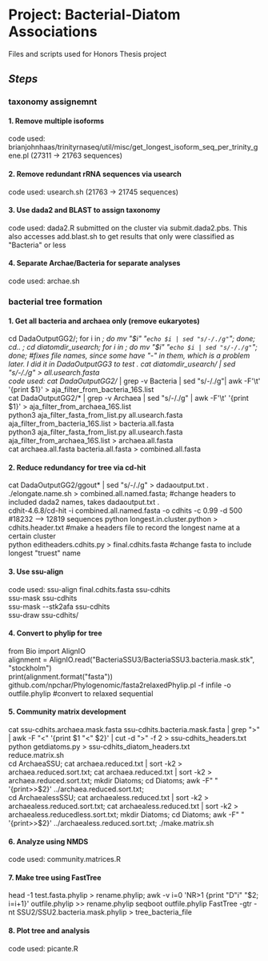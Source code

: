 # Project: Bacterial-Diatom Associations
Files and scripts used for Honors Thesis project

## __*Steps*__
### **taxonomy assignemnt**
#### 1. Remove multiple isoforms
code used: brianjohnhaas/trinityrnaseq/util/misc/get_longest_isoform_seq_per_trinity_gene.pl (27311 -> 21763 sequences)
#### 2. Remove redundant rRNA sequences via usearch
code used: usearch.sh (21763 -> 21745 sequences)
#### 3. Use dada2 and BLAST to assign taxonomy
code used: dada2.R submitted on the cluster via submit.dada2.pbs. 
           This also accesses add.blast.sh to get results that only
           were classified as "Bacteria" or less
#### 4. Separate Archae/Bacteria for separate analyses
code used: archae.sh
       

### **bacterial tree formation**
#### 1. Get all bacteria and archaea only (remove eukaryotes)
cd DadaOutputGG2/; for i in *; do mv "$i" "`echo $i | sed "s/-/./g"`"; done; cd.. ; cd diatomdir_usearch;  for i in *; do mv "$i" "`echo $i | sed "s/-/./g"`"; done; #fixes file names, since some have "-" in them, which is a problem later. I did it in DadaOutputGG3 to test . 
cat diatomdir_usearch/* | sed "s/-/./g" > all.usearch.fasta    
code used: cat DadaOutputGG2/* | grep -v Bacteria | sed "s/-/./g"| awk -F'\t' '{print $1}' > aja_filter_from_bacteria_16S.list    
cat DadaOutputGG2/* | grep -v Archaea | sed "s/-/./g" |  awk -F'\t' '{print $1}' > aja_filter_from_archaea_16S.list    
python3 aja_filter_fasta_from_list.py all.usearch.fasta aja_filter_from_bacteria_16S.list > bacteria.all.fasta    
python3 aja_filter_fasta_from_list.py all.usearch.fasta aja_filter_from_archaea_16S.list > archaea.all.fasta   
cat archaea.all.fasta bacteria.all.fasta > combined.all.fasta    
#### 2. Reduce redundancy for tree via cd-hit
cat DadaOutputGG2/ggout* | sed "s/-/./g" > dadaoutput.txt .    
./elongate.name.sh > combined.all.named.fasta; #change headers to included dada2 names, takes dadaoutput.txt .         
cdhit-4.6.8/cd-hit -i combined.all.named.fasta -o cdhits -c 0.99 -d 500 #18232  —>  12819 sequences 
python longest.in.cluster.python > cdhits.header.txt #make a headers file to record the longest name at a certain cluster     
python editheaders.cdhits.py > final.cdhits.fasta #change fasta to include longest "truest" name      
#### 3. Use ssu-align
code used: ssu-align final.cdhits.fasta ssu-cdhits   
ssu-mask ssu-cdhits    
ssu-mask --stk2afa ssu-cdhits    
ssu-draw ssu-cdhits/   
#### 4. Convert to phylip for tree
from Bio import AlignIO     
alignment = AlignIO.read("BacteriaSSU3/BacteriaSSU3.bacteria.mask.stk", "stockholm")    
print(alignment.format("fasta"))    
github.com/npchar/Phylogenomic/fasta2relaxedPhylip.pl -f infile -o outfile.phylip #convert to relaxed sequential
#### 5. Community matrix development
cat ssu-cdhits.archaea.mask.fasta ssu-cdhits.bacteria.mask.fasta | grep ">" | awk -F "<" '{print $1 "<" $2}' | cut -d ">" -f 2 > ssu-cdhits_headers.txt      
python getdiatoms.py > ssu-cdhits_diatom_headers.txt      
reduce.matrix.sh    
cd ArchaeaSSU; cat archaea.reduced.txt | sort -k2 > archaea.reduced.sort.txt; cat archaea.reduced.txt | sort -k2 > archaea.reduced.sort.txt; mkdir Diatoms; cd Diatoms; awk -F" " '{print>>$2}' ../archaea.reduced.sort.txt;    
cd ArchaealessSSU; cat archaealess.reduced.txt | sort -k2 > archaealess.reduced.sort.txt; cat archaealess.reduced.txt | sort -k2 > archaealess.reducedless.sort.txt; mkdir Diatoms; cd Diatoms; awk -F" " '{print>>$2}' ../archaealess.reduced.sort.txt;     ./make.matrix.sh    
#### 6. Analyze using NMDS
code used: community.matrices.R     
#### 7. Make tree using FastTree
head -1 test.fasta.phylip > rename.phylip; awk -v i=0 'NR>1 {print "D"i"  "$2; i=i+1}' outfile.phylip >> rename.phylip
seqboot outfile.phylip
FastTree -gtr -nt SSU2/SSU2.bacteria.mask.phylip > tree_bacteria_file    
#### 8. Plot tree and analysis
code used: picante.R    

